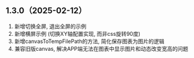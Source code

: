 ## 1.3.0（2025-02-12）
1. 新增切换全屏, 退出全屏的示例
2. 新增横屏示例 (切换XY轴配置实现, 而非css旋转90度)
3. 新增canvasToTempFilePath的方法, 简化保存图表为图片的逻辑
4. 兼容旧版canvas, 解决APP端无法在图表中显示图片和动态改变宽高的问题
